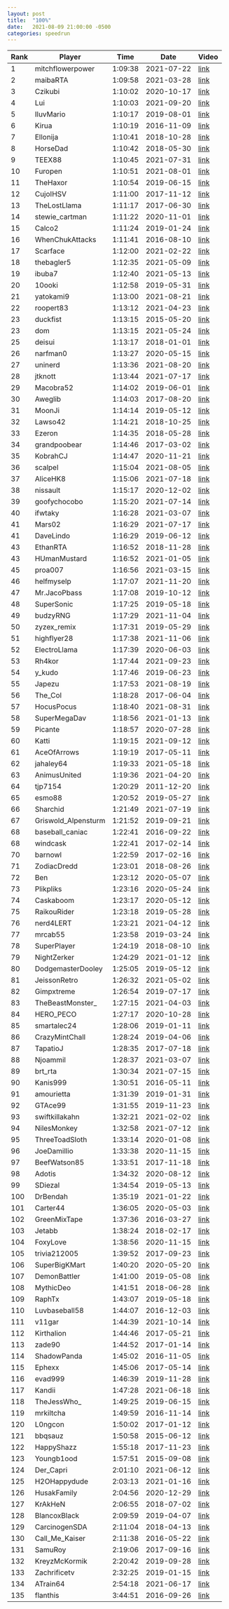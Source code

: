 ```yaml
---
layout: post
title:  "100%"
date:   2021-08-09 21:00:00 -0500
categories: speedrun
---
```


| Rank | Player | Time | Date | Video |
 ---- | ------ | ---- | ---- | ----- 
| 1 | mitchflowerpower | 1:09:38 | 2021-07-22 | [link](https://www.twitch.tv/videos/1098719103) |
| 2 | maibaRTA | 1:09:58 | 2021-03-28 | [link](https://www.twitch.tv/videos/966324584) |
| 3 | Czikubi | 1:10:02 | 2020-10-17 | [link](https://www.twitch.tv/videos/772939467) |
| 4 | Lui | 1:10:03 | 2021-09-20 | [link](https://www.twitch.tv/videos/1155023309) |
| 5 | IluvMario | 1:10:17 | 2019-08-01 | [link](https://www.twitch.tv/videos/461229907) |
| 6 | Kirua | 1:10:19 | 2016-11-09 | [link](https://www.twitch.tv/kirua/v/99983039) |
| 7 | Ellonija | 1:10:41 | 2018-10-28 | [link](https://www.twitch.tv/videos/328102466) |
| 8 | HorseDad | 1:10:42 | 2018-05-30 | [link](https://www.twitch.tv/videos/267501849) |
| 9 | TEEX88 | 1:10:45 | 2021-07-31 | [link](https://www.twitch.tv/videos/1104390727) |
| 10 | Furopen | 1:10:51 | 2021-08-01 | [link](https://youtu.be/JvxBgddkmeg) |
| 11 | TheHaxor | 1:10:54 | 2019-06-15 | [link](https://youtu.be/Ter4OulKNyU) |
| 12 | CujoIHSV | 1:11:00 | 2017-11-12 | [link](https://www.twitch.tv/videos/200890385) |
| 13 | TheLostLlama | 1:11:17 | 2017-06-30 | [link](https://www.twitch.tv/videos/155687313) |
| 14 | stewie_cartman | 1:11:22 | 2020-11-01 | [link](https://www.twitch.tv/videos/789375411) |
| 15 | Calco2 | 1:11:24 | 2019-01-24 | [link](https://www.twitch.tv/videos/369162626) |
| 16 | WhenChukAttacks | 1:11:41 | 2016-08-10 | [link](https://www.twitch.tv/whenchukattacks/v/82939357) |
| 17 | Scarface | 1:12:00 | 2021-02-22 | [link](https://youtu.be/xvDJyTuQwGc) |
| 18 | thebagler5 | 1:12:35 | 2021-05-09 | [link](https://www.twitch.tv/videos/1022780225) |
| 19 | ibuba7 | 1:12:40 | 2021-05-13 | [link](https://www.youtube.com/watch?v=9CZgVU7h638&ab_channel=iBuba7) |
| 20 | 10ooki | 1:12:58 | 2019-05-31 | [link](https://youtu.be/1V9Mzjb1ouA) |
| 21 | yatokami9 | 1:13:00 | 2021-08-21 | [link](https://www.twitch.tv/videos/1126332180) |
| 22 | roopert83 | 1:13:12 | 2021-04-23 | [link](https://www.youtube.com/watch?v=h2-7AV7yz6Y) |
| 23 | duckfist | 1:13:15 | 2015-05-20 | [link](http://www.twitch.tv/duckfist/c/6719980) |
| 23 | dom | 1:13:15 | 2021-05-24 | [link](https://www.twitch.tv/videos/1033936525) |
| 25 | deisui | 1:13:17 | 2018-01-01 | [link](https://www.twitch.tv/videos/214633304) |
| 26 | narfman0 | 1:13:27 | 2020-05-15 | [link](https://www.twitch.tv/videos/621460848) |
| 27 | uninerd | 1:13:36 | 2021-08-20 | [link](https://www.twitch.tv/videos/1124153143) |
| 28 | jtknott | 1:13:44 | 2021-07-17 | [link](https://youtu.be/0Zz61rLLVhI) |
| 29 | Macobra52 | 1:14:02 | 2019-06-01 | [link](https://www.twitch.tv/videos/433184476) |
| 30 | Aweglib | 1:14:03 | 2017-08-20 | [link](https://www.twitch.tv/videos/171356287) |
| 31 | MoonJi | 1:14:14 | 2019-05-12 | [link](https://www.youtube.com/watch?v=psBErgja5sQ&t=2280s) |
| 32 | Lawso42 | 1:14:21 | 2018-10-25 | [link](https://www.twitch.tv/videos/327463461) |
| 33 | Ezeron | 1:14:35 | 2018-05-28 | [link](https://www.twitch.tv/videos/266601604) |
| 34 | grandpoobear | 1:14:46 | 2017-03-02 | [link](https://www.twitch.tv/videos/125729035) |
| 35 | KobrahCJ | 1:14:47 | 2020-11-21 | [link](https://www.youtube.com/watch?v=ALEbn_R1lOA) |
| 36 | scalpel | 1:15:04 | 2021-08-05 | [link](https://www.youtube.com/watch?v=x8hyFmuHilw) |
| 37 | AliceHK8 | 1:15:06 | 2021-07-18 | [link](https://www.twitch.tv/videos/1090530926) |
| 38 | nissault | 1:15:17 | 2020-12-02 | [link](https://www.twitch.tv/videos/823923136) |
| 39 | goofychocobo | 1:15:20 | 2021-07-14 | [link](https://www.youtube.com/watch?v=qLr4tNc494Q) |
| 40 | ifwtaky | 1:16:28 | 2021-03-07 | [link](https://www.twitch.tv/videos/940826196) |
| 41 | Mars02 | 1:16:29 | 2021-07-17 | [link](https://www.youtube.com/watch?v=v5VBYLqPtm4) |
| 41 | DaveLindo | 1:16:29 | 2019-06-12 | [link](https://www.twitch.tv/videos/438075124) |
| 43 | EthanRTA | 1:16:52 | 2018-11-28 | [link](https://www.twitch.tv/videos/342014009) |
| 43 | HUmanMustard | 1:16:52 | 2021-01-05 | [link](https://www.twitch.tv/videos/861929579) |
| 45 | proa007 | 1:16:56 | 2021-03-15 | [link](https://www.youtube.com/watch?v=TISoXkX2ZUo) |
| 46 | helfmyselp | 1:17:07 | 2021-11-20 | [link](https://www.twitch.tv/videos/1211353901) |
| 47 | Mr.JacoPbass | 1:17:08 | 2019-10-12 | [link](https://youtu.be/uljTXNDyrlw) |
| 48 | SuperSonic | 1:17:25 | 2019-05-18 | [link](https://www.twitch.tv/videos/427089381) |
| 49 | budzyRNG | 1:17:29 | 2021-11-04 | [link](https://www.twitch.tv/videos/1195933994) |
| 50 | zyzex_remix | 1:17:31 | 2019-05-29 | [link](https://www.twitch.tv/videos/431659123) |
| 51 | highflyer28 | 1:17:38 | 2021-11-06 | [link](https://www.twitch.tv/videos/1198056333) |
| 52 | ElectroLlama | 1:17:39 | 2020-06-03 | [link](https://www.twitch.tv/videos/639861267) |
| 53 | Rh4kor | 1:17:44 | 2021-09-23 | [link](https://www.twitch.tv/videos/1156983763) |
| 54 | y_kudo | 1:17:46 | 2019-06-23 | [link](https://youtu.be/SQVJquelDTA) |
| 55 | Japezu | 1:17:53 | 2021-08-19 | [link](https://www.twitch.tv/videos/1122681383?filter=highlights&sort=time) |
| 56 | The_Col | 1:18:28 | 2017-06-04 | [link](https://youtu.be/5FGshbrXiBs) |
| 57 | HocusPocus | 1:18:40 | 2021-08-31 | [link](https://www.twitch.tv/videos/1135298162) |
| 58 | SuperMegaDav | 1:18:56 | 2021-01-13 | [link](https://www.twitch.tv/videos/872733449) |
| 59 | Picante | 1:18:57 | 2020-07-28 | [link](https://www.youtube.com/watch?v=guOMlLZWEt0) |
| 60 | Katti | 1:19:15 | 2021-09-12 | [link](https://www.twitch.tv/videos/1146244924) |
| 61 | AceOfArrows | 1:19:19 | 2017-05-11 | [link](https://www.twitch.tv/videos/141960570) |
| 62 | jahaley64 | 1:19:33 | 2021-05-18 | [link](https://www.twitch.tv/videos/1027586838) |
| 63 | AnimusUnited | 1:19:36 | 2021-04-20 | [link](https://www.twitch.tv/videos/994502350) |
| 64 | tjp7154 | 1:20:29 | 2011-12-20 | [link](https://www.youtube.com/watch?v=avNd16l6LqM) |
| 65 | esmo88 | 1:20:52 | 2019-05-27 | [link](https://www.twitch.tv/videos/430790913) |
| 66 | Sharchid | 1:21:49 | 2021-07-19 | [link](https://www.twitch.tv/videos/1092194966) |
| 67 | Griswold_Alpensturm | 1:21:52 | 2019-09-21 | [link](https://www.twitch.tv/videos/484544796) |
| 68 | baseball_caniac | 1:22:41 | 2016-09-22 | [link](https://youtu.be/KD2GjIidYYk) |
| 68 | windcask | 1:22:41 | 2017-02-14 | [link](https://www.twitch.tv/videos/121974868) |
| 70 | barnowl | 1:22:59 | 2017-02-16 | [link](https://www.twitch.tv/videos/122510452) |
| 71 | ZodiacDredd | 1:23:01 | 2018-08-26 | [link](https://www.twitch.tv/videos/301988394) |
| 72 | Ben | 1:23:12 | 2020-05-07 | [link](https://youtu.be/o47EMXJf7qI) |
| 73 | Plikpliks | 1:23:16 | 2020-05-24 | [link](https://youtu.be/UYdHo3xpGGw) |
| 74 | Caskaboom | 1:23:17 | 2020-05-12 | [link](https://www.twitch.tv/videos/619047248) |
| 75 | RaikouRider | 1:23:18 | 2019-05-28 | [link](https://www.twitch.tv/videos/431416134) |
| 76 | nerd4LERT | 1:23:21 | 2021-04-12 | [link](https://www.youtube.com/watch?v=na_rZzcKeIA) |
| 77 | mrcab55 | 1:23:58 | 2019-03-24 | [link](https://www.youtube.com/watch?v=riGP7VbSGQg) |
| 78 | SuperPlayer | 1:24:19 | 2018-08-10 | [link](https://www.youtube.com/watch?v=0ERLsZS5E_k) |
| 79 | NightZerker | 1:24:29 | 2021-01-12 | [link](https://www.twitch.tv/videos/871569380) |
| 80 | DodgemasterDooley | 1:25:05 | 2019-05-12 | [link](https://www.twitch.tv/videos/423797942) |
| 81 | JeissonRetro | 1:26:32 | 2021-05-02 | [link](https://www.youtube.com/watch?v=vGnyFjO8bk4) |
| 82 | Gimpxtreme | 1:26:54 | 2019-07-17 | [link](https://www.twitch.tv/videos/454179739) |
| 83 | TheBeastMonster_ | 1:27:15 | 2021-04-03 | [link](https://www.twitch.tv/videos/975088684) |
| 84 | HERO_PECO | 1:27:17 | 2020-10-28 | [link](https://www.youtube.com/watch?v=ouqCYpfLmWU) |
| 85 | smartalec24 | 1:28:06 | 2019-01-11 | [link](https://www.twitch.tv/videos/362598600) |
| 86 | CrazyMintChall | 1:28:24 | 2019-04-06 | [link](https://www.twitch.tv/videos/407455185) |
| 87 | TapatioJ | 1:28:35 | 2017-07-18 | [link](https://www.twitch.tv/videos/159977771) |
| 88 | Njoammil | 1:28:37 | 2021-03-07 | [link](https://www.twitch.tv/videos/940976025) |
| 89 | brt_rta | 1:30:34 | 2021-07-15 | [link](https://www.twitch.tv/videos/1087484790) |
| 90 | Kanis999 | 1:30:51 | 2016-05-11 | [link](https://www.twitch.tv/kanis999/v/66223300) |
| 91 | amourietta | 1:31:39 | 2019-01-31 | [link](https://www.twitch.tv/videos/372979961) |
| 92 | GTAce99 | 1:31:55 | 2019-11-23 | [link](https://youtu.be/BEiZ-fjgHmA) |
| 93 | swiftkillakahn | 1:32:21 | 2021-02-02 | [link](https://www.twitch.tv/videos/897831995) |
| 94 | NilesMonkey | 1:32:58 | 2021-07-12 | [link](https://www.youtube.com/watch?v=JITa4UbTYLo) |
| 95 | ThreeToadSloth | 1:33:14 | 2020-01-08 | [link](https://youtu.be/KG0i6xnB1J8) |
| 96 | JoeDamillio | 1:33:38 | 2020-11-15 | [link](https://www.twitch.tv/videos/806914838) |
| 97 | BeefWatson85 | 1:33:51 | 2017-11-18 | [link](https://www.youtube.com/watch?v=9OQcc2RXRo0&t=4s) |
| 98 | Adotis | 1:34:32 | 2020-08-12 | [link](https://www.twitch.tv/videos/709361647) |
| 99 | SDiezal | 1:34:54 | 2019-05-13 | [link](https://www.twitch.tv/videos/424352247) |
| 100 | DrBendah | 1:35:19 | 2021-01-22 | [link](https://www.twitch.tv/videos/883298766) |
| 101 | Carter44 | 1:36:05 | 2020-05-03 | [link](https://youtu.be/kR-TxvvV_fo) |
| 102 | GreenMixTape | 1:37:36 | 2016-03-27 | [link](https://www.youtube.com/watch?v=ypHDaJiEnUw) |
| 103 | Jetabb | 1:38:24 | 2018-02-17 | [link](https://www.twitch.tv/videos/230423533) |
| 104 | FoxyLove | 1:38:56 | 2020-11-15 | [link](https://www.youtube.com/watch?v=cn3kx68WuNI) |
| 105 | trivia212005 | 1:39:52 | 2017-09-23 | [link](https://www.facebook.com/jared.e.oswald/videos/1553055384759761/) |
| 106 | SuperBigKMart | 1:40:20 | 2020-05-20 | [link](https://www.twitch.tv/videos/627264274) |
| 107 | DemonBattler | 1:41:00 | 2019-05-08 | [link](https://www.twitch.tv/videos/422198875) |
| 108 | MythicDeo | 1:41:51 | 2018-06-28 | [link](https://www.twitch.tv/videos/278759482) |
| 109 | RaphTx | 1:43:07 | 2019-05-18 | [link](https://youtu.be/mOh6lVCWjeM) |
| 110 | Luvbaseball58 | 1:44:07 | 2016-12-03 | [link](https://m.youtube.com/watch?v=Ns6QAqsK3z8) |
| 111 | v11gar | 1:44:39 | 2021-10-14 | [link](https://www.facebook.com/v11gar/videos/245271697552080) |
| 112 | Kirthalion | 1:44:46 | 2017-05-21 | [link](https://www.twitch.tv/videos/145942690) |
| 113 | zade90 | 1:44:52 | 2017-01-14 | [link](https://www.twitch.tv/zade90/v/114341730) |
| 114 | ShadowPanda | 1:45:02 | 2016-11-05 | [link](https://www.twitch.tv/shadowpanda__/v/99191742) |
| 115 | Ephexx | 1:45:06 | 2017-05-14 | [link](https://www.twitch.tv/videos/143159778) |
| 116 | evad999 | 1:46:39 | 2019-11-28 | [link](https://www.twitch.tv/videos/514435084) |
| 117 | Kandii | 1:47:28 | 2021-06-18 | [link](https://www.twitch.tv/videos/1059846185) |
| 118 | TheJessWho_ | 1:49:25 | 2019-06-15 | [link](https://www.twitch.tv/videos/439470465) |
| 119 | mrkiltcha | 1:49:59 | 2016-11-14 | [link](https://youtu.be/xxLL09gn1SM) |
| 120 | L0ngcon | 1:50:02 | 2017-01-12 | [link](https://www.twitch.tv/l0ngcon/v/114118836) |
| 121 | bbqsauz | 1:50:58 | 2015-06-12 | [link](http://www.twitch.tv/bbqsauz/c/6834955) |
| 122 | HappyShazz | 1:55:18 | 2017-11-23 | [link](https://www.twitch.tv/videos/203529330) |
| 123 | Youngb1ood | 1:57:51 | 2015-09-08 | [link](http://www.twitch.tv/youngb1ood/v/15199623) |
| 124 | Der_Capri | 2:01:10 | 2021-06-12 | [link](https://youtu.be/UV62QgmP2Ao) |
| 125 | H2OHappydude | 2:03:13 | 2021-01-16 | [link](https://www.twitch.tv/videos/875585761) |
| 126 | HusakFamily | 2:04:56 | 2020-12-29 | [link](https://www.twitch.tv/videos/854659307) |
| 127 | KrAkHeN | 2:06:55 | 2018-07-02 | [link](https://www.twitch.tv/videos/280078593) |
| 128 | BlancoxBlack | 2:09:59 | 2019-04-07 | [link](https://youtu.be/5oTsNQbBsUs) |
| 129 | CarcinogenSDA | 2:11:04 | 2018-04-13 | [link](https://www.youtube.com/watch?v=a_STcgOYx0c) |
| 130 | Call_Me_Kaiser | 2:11:38 | 2016-05-22 | [link](https://www.twitch.tv/videos/67987373) |
| 131 | SamuRoy | 2:19:06 | 2017-09-16 | [link](https://www.youtube.com/watch?v=GmYWRXhCycg) |
| 132 | KreyzMcKormik | 2:20:42 | 2019-09-28 | [link](https://youtu.be/dx70_dnAuLM) |
| 133 | Zachrificetv | 2:32:25 | 2019-01-15 | [link](https://www.twitch.tv/videos/364622232) |
| 134 | ATrain64 | 2:54:18 | 2021-06-17 | [link](https://www.twitch.tv/videos/1057867764) |
| 135 | flanthis | 3:44:51 | 2016-09-26 | [link](https://www.twitch.tv/flanthis/v/91419333) |